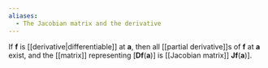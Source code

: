 ```yaml
---
aliases:
  - The Jacobian matrix and the derivative
---
```

If $\mathbf{f}$ is [[derivative|differentiable]] at $\mathbf{a}$, then all [[partial derivative]]s of $\mathbf{f}$ at $\mathbf{a}$ exist, and the [[matrix]] representing $[\mathbf{Df}(\mathbf{a})]$ is [[Jacobian matrix]] $\mathbf{Jf}(\mathbf{a})]$.
